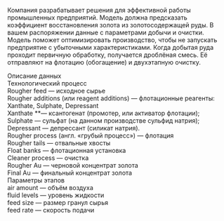 Компания разрабатывает решения для эффективной работы промышленных предприятий.
Модель должна предсказать коэффициент восстановления золота из золотосодержащей руды. В вашем распоряжении данные с параметрами добычи и очистки.
Модель поможет оптимизировать производство, чтобы не запускать предприятие с убыточными характеристиками.
Когда добытая руда проходит первичную обработку, получается дроблёная смесь. Её отправляют на флотацию (обогащение) и двухэтапную очистку.  
  
Описание данных  
Технологический процесс  
Rougher feed — исходное сырье  
Rougher additions (или reagent additions) — флотационные реагенты: Xanthate, Sulphate, Depressant  
Xanthate **— ксантогенат (промотер, или активатор флотации);  
Sulphate — сульфат (на данном производстве сульфид натрия);  
Depressant — депрессант (силикат натрия).  
Rougher process (англ. «грубый процесс») — флотация  
Rougher tails — отвальные хвосты  
Float banks — флотационная установка  
Cleaner process — очистка  
Rougher Au — черновой концентрат золота  
Final Au — финальный концентрат золота  
Параметры этапов  
air amount — объём воздуха  
fluid levels — уровень жидкости  
feed size — размер гранул сырья  
feed rate — скорость подачи  
